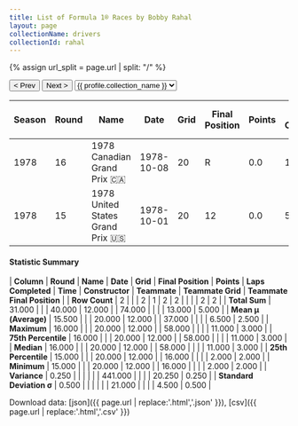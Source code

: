 ```yaml
---
title: List of Formula 1® Races by Bobby Rahal
layout: page
collectionName: drivers
collectionId: rahal
---
```


{% assign url_split = page.url | split: "/" %}
<div id="collection-navigation">
<button onclick="selector.options[selector.selectedIndex-1].value && (window.location = selector.options[selector.selectedIndex-1].value);">&lt; Prev</button>
<button onclick="selector.options[selector.selectedIndex+1].value && (window.location = selector.options[selector.selectedIndex+1].value);">Next &gt;</button>
<select id="selector" onchange="this.options[this.selectedIndex].value && (window.location = this.options[this.selectedIndex].value);">
  {% for collectionId in site.data[page.collectionName].refs %}
    {% if collectionId == page.collectionId %}
      {% assign selected = "selected" %}
    {% else %}
      {% assign selected = "" %}
    {% endif %}
    {% assign profile = site.data[page.collectionName][collectionId].profile %}
    <option value="/f1/{{ page.collectionName }}/{{ collectionId }}/{{ url_split[4] }}" {{ selected }}>{{ profile.collection_name }}</option>
  {% endfor %}
</select>
</div>

| Season | Round | Name | Date | Grid | Final Position | Points | Laps Completed | Time | Constructor | Teammate | Teammate Grid | Teammate Final Position |
|--|--|--|--|--|--|--|--|--|--|--|--|--|
| 1978 | 16 | 1978 Canadian Grand Prix 🇨🇦 | 1978-10-08 | 20 | R | 0.0 | 16 |   | Wolf 🇨🇦 | [Jody Scheckter 🇿🇦](/f1/drivers/scheckter) | 2 | 2 |
| 1978 | 15 | 1978 United States Grand Prix 🇺🇸 | 1978-10-01 | 20 | 12 | 0.0 | 58 |   | Wolf 🇨🇦 | [Jody Scheckter 🇿🇦](/f1/drivers/scheckter) | 11 | 3 |

#### Statistic Summary

| **Column** | **Round** | **Name** | **Date** | **Grid** | **Final Position** | **Points** | **Laps Completed** | **Time** | **Constructor** | **Teammate** | **Teammate Grid** | **Teammate Final Position** |
| **Row Count** | 2 |  |  | 2 | 1 | 2 | 2 |  |  |  | 2 | 2 |
| **Total Sum** | 31.000 |  |  | 40.000 | 12.000 |  | 74.000 |  |  |  | 13.000 | 5.000 |
| **Mean μ (Average)** | 15.500 |  |  | 20.000 | 12.000 |  | 37.000 |  |  |  | 6.500 | 2.500 |
| **Maximum** | 16.000 |  |  | 20.000 | 12.000 |  | 58.000 |  |  |  | 11.000 | 3.000 |
| **75th Percentile** | 16.000 |  |  | 20.000 | 12.000 |  | 58.000 |  |  |  | 11.000 | 3.000 |
| **Median** | 16.000 |  |  | 20.000 | 12.000 |  | 58.000 |  |  |  | 11.000 | 3.000 |
| **25th Percentile** | 15.000 |  |  | 20.000 | 12.000 |  | 16.000 |  |  |  | 2.000 | 2.000 |
| **Minimum** | 15.000 |  |  | 20.000 | 12.000 |  | 16.000 |  |  |  | 2.000 | 2.000 |
| **Variance** | 0.250 |  |  |  |  |  | 441.000 |  |  |  | 20.250 | 0.250 |
| **Standard Deviation σ** | 0.500 |  |  |  |  |  | 21.000 |  |  |  | 4.500 | 0.500 |

Download data: [json]({{ page.url | replace:'.html','.json' }}), [csv]({{ page.url | replace:'.html','.csv' }})
